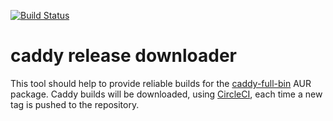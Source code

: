 [![Build Status](https://travis-ci.org/klingtnet/caddy-release-downloader.svg?branch=master)](https://travis-ci.org/klingtnet/caddy-release-downloader)

# caddy release downloader

This tool should help to provide reliable builds for the [caddy-full-bin](https://aur.archlinux.org/packages/caddy-full-bin/) AUR package.
Caddy builds will be downloaded, using [CircleCI](https://circleci.com/gh/klingtnet/caddy-release-downloader), each time a new tag is pushed to the repository.
